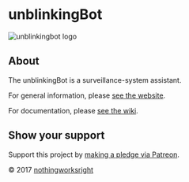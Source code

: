# unblinkingBot  

![unblinkingbot logo](https://raw.githubusercontent.com/nothingworksright/unblinkingbot/master/public/images/android-chrome-192x192.png)  

## About  

The unblinkingBot is a surveillance-system assistant.  

For general information, please [see the website](http://www.unblinkingBot.com/).  

For documentation, please [see the wiki](https://github.com/nothingworksright/unblinkingbot/wiki).  

## Show your support  

Support this project by [making a pledge via Patreon](https://www.patreon.com/jmg1138).  

© 2017 [nothingworksright](https://github.com/nothingworksright)  
